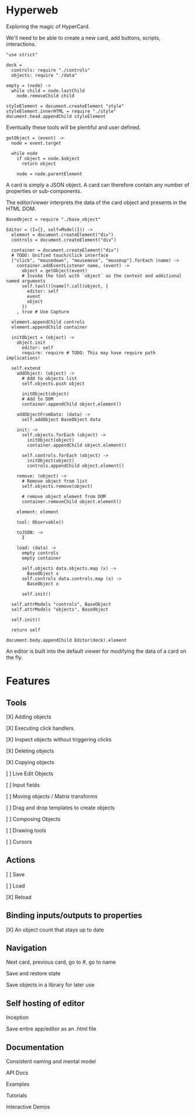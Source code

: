 Hyperweb
========

Exploring the magic of HyperCard.

We'll need to be able to create a new card, add buttons, scripts, interactions.

    "use strict"

    deck =
      controls: require "./controls"
      objects: require "./data"

    empty = (node) ->
      while child = node.lastChild
        node.removeChild child

    styleElement = document.createElement "style"
    styleElement.innerHTML = require "./style"
    document.head.appendChild styleElement

Eventually these tools will be plentiful and user defined.

    getObject = (event) ->
      node = event.target

      while node
        if object = node.$object
          return object

        node = node.parentElement

A card is simply a JSON object. A card can therefore contain any number of
properties or sub-components.

The editor/viewer interprets the data of the card object and presents in the HTML DOM.

    BaseObject = require "./base_object"

    Editor = (I={}, self=Model(I)) ->
      element = document.createElement("div")
      controls = document.createElement("div")

      container = document.createElement("div")
      # TODO: Unified touch/click interface
      ["click", "mousedown", "mousemove", "mouseup"].forEach (name) ->
        container.addEventListener name, (event) ->
          object = getObject(event)
          # Invoke the tool with `object` as the context and additional named arguments
          self.tool()[name]?.call(object, {
            editor: self
            event
            object
          })
        , true # Use Capture

      element.appendChild controls
      element.appendChild container

      initObject = (object) ->
        object.init
          editor: self
          require: require # TODO: This may have require path implications!

      self.extend
        addObject: (object) ->
          # Add to objects list
          self.objects.push object

          initObject(object)
          # Add to DOM
          container.appendChild object.element()

        addObjectFromData: (data) ->
          self.addObject BaseObject data

        init: ->
          self.objects.forEach (object) ->
            initObject(object)
            container.appendChild object.element()

          self.controls.forEach (object) ->
            initObject(object)
            controls.appendChild object.element()

        remove: (object) ->
          # Remove object from list
          self.objects.remove(object)

          # remove object element from DOM
          container.removeChild object.element()

        element: element

        tool: Observable()

        toJSON: ->
          I

        load: (data) ->
          empty controls
          empty container

          self.objects data.objects.map (x) -> 
            BaseObject x
          self.controls data.controls.map (x) -> 
            BaseObject x

          self.init()

      self.attrModels "controls", BaseObject
      self.attrModels "objects", BaseObject

      self.init()

      return self

    document.body.appendChild Editor(deck).element

An editor is built into the default viewer for modifying the data of a card on
the fly.

Features
========

Tools
-----

[X] Adding objects

[X] Executing click handlers

[X] Inspect objects without triggering clicks

[X] Deleting objects

[X] Copying objects

[ ] Live Edit Objects

[ ] Input fields

[ ] Moving objects / Matrix transforms

[ ] Drag and drop templates to create objects

[ ] Composing Objects

[ ] Drawing tools

[ ] Cursors

Actions
-------

[ ] Save

[ ] Load

[X] Reload

Binding inputs/outputs to properties
----------------------------

[X] An object count that stays up to date

Navigation
----------

Next card, previous card, go to #, go to name

Save and restore state

Save objects in a library for later use

Self hosting of editor
----------------------

Inception

Save entire app/editor as an .html file

Documentation
-------------

Consistent naming and mental model

API Docs

Examples

Tutorials

Interactive Demos
